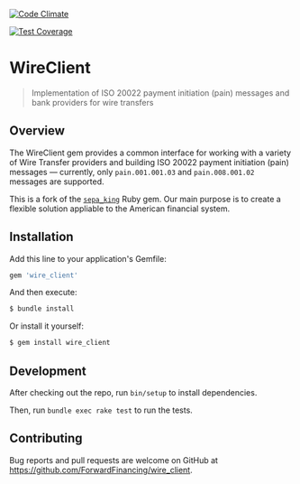 [![Code Climate](https://api.codeclimate.com/v1/badges/055840fb4eaf9e44ec80/maintainability)](https://codeclimate.com/repos/5a6a6058396682027c0028f6/maintainability)

[![Test Coverage](https://api.codeclimate.com/v1/badges/055840fb4eaf9e44ec80/test_coverage)](https://codeclimate.com/repos/5a6a6058396682027c0028f6/test_coverage)

# WireClient

> Implementation of ISO 20022 payment initiation (pain) messages and bank providers for wire transfers

## Overview

The WireClient gem provides a common interface for working with a variety of Wire Transfer providers
and building ISO 20022 payment initiation (pain) messages &mdash; currently, only `pain.001.001.03`
and `pain.008.001.02` messages are supported.

This is a fork of the [`sepa_king`](https://github.com/salesking/sepa_king) Ruby gem. Our main purpose
is to create a flexible solution appliable to the American financial system.

## Installation

Add this line to your application's Gemfile:

```ruby
gem 'wire_client'
```

And then execute:

```sh
$ bundle install
```

Or install it yourself:

```sh
$ gem install wire_client
```

## Development

After checking out the repo, run `bin/setup` to install dependencies.

Then, run `bundle exec rake test` to run the tests.

## Contributing

Bug reports and pull requests are welcome on GitHub at https://github.com/ForwardFinancing/wire_client.
